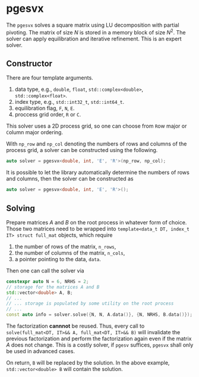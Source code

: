 # pgesvx

The `pgesvx` solves a square matrix using LU decomposition with partial pivoting.
The matrix of size $N$ is stored in a memory block of size $N^2$.
The solver can apply equilibration and iterative refinement.
This is an expert solver.

## Constructor

There are four template arguments.

1. data type, e.g., `double`, `float`, `std::complex<double>`, `std::complex<float>`.
2. index type, e.g., `std::int32_t`, `std::int64_t`.
3. equilibration flag, `F`, `N`, `E`.
4. proccess grid order, `R` or `C`.

This solver uses a 2D process grid, so one can choose from `R`ow major or `C`olumn major ordering.

With `np_row` and `np_col` denoting the numbers of rows and columns of the process grid, a solver can be constructed using the following.

```cpp
auto solver = pgesvx<double, int, 'E', 'R'>(np_row, np_col);
```

It is possible to let the library automatically determine the numbers of rows and columns, then the solver can be constructed as

```cpp
auto solver = pgesvx<double, int, 'E', 'R'>();
```

## Solving

Prepare matrices $A$ and $B$ on the root process in whatever form of choice.
Those two matrices need to be wrapped into `template<data_t DT, index_t IT> struct full_mat` objects, which require

1. the number of rows of the matrix, `n_rows`,
2. the number of columns of the matrix, `n_cols`,
3. a pointer pointing to the data, `data`.

Then one can call the solver via

```cpp
constexpr auto N = 6, NRHS = 2;
// storage for the matrices A and B
std::vector<double> A, B;
// ...
// ... storage is populated by some utility on the root process
// ...
const auto info = solver.solve({N, N, A.data()}, {N, NRHS, B.data()});
```

The factorization **cannnot** be reused.
Thus, every call to `solve(full_mat<DT, IT>&& A, full_mat<DT, IT>&& B)` will invalidate the previous factorization and perform the factorization again even if the matrix $A$ does not change.
This is a costly solver, if `pgesv` suffices, `pgesvx` shall only be used in advanced cases.

On return, `B` will be replaced by the solution.
In the above example, `std::vector<double> B` will contain the solution.
